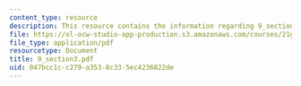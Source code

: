```yaml
---
content_type: resource
description: This resource contains the information regarding 9_section3.
file: https://ol-ocw-studio-app-production.s3.amazonaws.com/courses/21g-103-chinese-iii-regular-fall-2005/047bcc1cc279a3538c335ec4236822de_MIT21G_103F05_9_3.pdf
file_type: application/pdf
resourcetype: Document
title: 9_section3.pdf
uid: 047bcc1c-c279-a353-8c33-5ec4236822de
---
```

